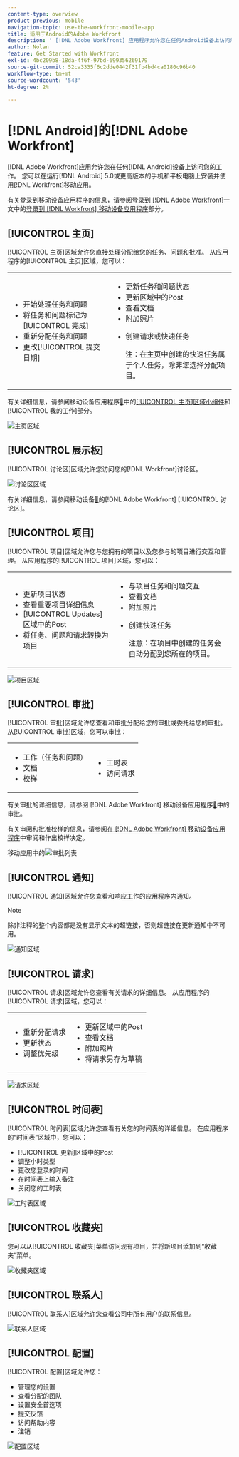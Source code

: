 ```yaml
---
content-type: overview
product-previous: mobile
navigation-topic: use-the-workfront-mobile-app
title: 适用于Android的Adobe Workfront
description: ' [!DNL Adobe Workfront] 应用程序允许您在任何Android设备上访问您的工作。 您可以在运行Android 5.0或更高版本的手机和平板电脑上安装并使用 [!DNL Workfront] 移动应用程序。'
author: Nolan
feature: Get Started with Workfront
exl-id: 4bc209b8-18da-4f6f-97bd-699356269179
source-git-commit: 52ca3335f6c2dde0442f31fb4bd4ca0180c96b40
workflow-type: tm+mt
source-wordcount: '543'
ht-degree: 2%

---
```


# [!DNL Android]的[!DNL Adobe Workfront]

[!DNL Adobe Workfront]应用允许您在任何[!DNL Android]设备上访问您的工作。 您可以在运行[!DNL Android] 5.0或更高版本的手机和平板电脑上安装并使用[!DNL Workfront]移动应用。

有关登录到移动设备应用程序的信息，请参阅[登录到 [!DNL Adobe Workfront]](../../../workfront-basics/manage-your-account-and-profile/managing-your-workfront-account/log-in-to-workfront.md)一文中的[登录到 [!DNL Workfront] 移动设备应用程序](../../../workfront-basics/manage-your-account-and-profile/managing-your-workfront-account/log-in-to-workfront.md#log)部分。

## [!UICONTROL 主页]

[!UICONTROL 主页]区域允许您直接处理分配给您的任务、问题和批准。 从应用程序的[!UICONTROL 主页]区域，您可以：

<table style="table-layout:auto"> 
 <col> 
 <col> 
 <tbody> 
  <tr> 
   <td> 
    <ul> 
     <li>开始处理任务和问题</li> 
     <li>将任务和问题标记为[!UICONTROL 完成]</li> 
     <li>重新分配任务和问题</li> 
     <li>更改[!UICONTROL 提交日期]</li> 
    </ul> </td> 
   <td> 
    <ul> 
     <li>更新任务和问题状态</li> 
     <li>更新区域中的Post</li> 
     <li>查看文档</li> 
     <li>附加照片</li> 
     <li> <p>创建请求或快速任务</p> <p>注：在主页中创建的快速任务属于个人任务，除非您选择分配项目。</p> </li> 
    </ul> </td> 
  </tr> 
 </tbody> 
</table>

有关详细信息，请参阅移动设备应用程序[&#128279;](../../../workfront-basics/mobile-apps/using-the-workfront-mobile-app/my-work-section-mobile.md)中的[[!UICONTROL 主页]区域小组件](../../../workfront-basics/mobile-apps/using-the-workfront-mobile-app/home-area-widgets-mobile.md)和[!UICONTROL 我的工作]部分。

![主页区域](assets/mobile-home-area.png)

## [!UICONTROL 展示板]

[!UICONTROL 讨论区]区域允许您访问您的[!DNL Workfront]讨论区。

![讨论区区域](assets/mobile-all-boards-displayed.png)

有关详细信息，请参阅移动设备[&#128279;](/help/quicksilver/workfront-basics/mobile-apps/using-the-workfront-mobile-app/mobile-boards.md)的[!DNL Adobe Workfront] [!UICONTROL 讨论区]。

## [!UICONTROL 项目]

[!UICONTROL 项目]区域允许您与您拥有的项目以及您参与的项目进行交互和管理。 从应用程序的[!UICONTROL 项目]区域，您可以：

<table style="table-layout:auto"> 
 <col> 
 <col> 
 <tbody> 
  <tr> 
   <td> 
    <ul> 
     <li>更新项目状态</li> 
     <li>查看重要项目详细信息</li> 
     <li>[!UICONTROL Updates]区域中的Post</li> 
     <li>将任务、问题和请求转换为项目</li> 
    </ul> </td> 
   <td> 
    <ul> 
     <li>与项目任务和问题交互</li> 
     <li>查看文档</li> 
     <li>附加照片</li> 
     <li> <p>创建快速任务</p> <p>注意：在项目中创建的任务会自动分配到您所在的项目。 </p> </li> 
    </ul> </td> 
  </tr> 
 </tbody> 
</table>

![项目区域](assets/mobile-projects-area.png)

## [!UICONTROL 审批]

[!UICONTROL 审批]区域允许您查看和审批分配给您的审批或委托给您的审批。 从[!UICONTROL 审批]区域，您可以审批：

<table style="table-layout:auto">
 <col>
 <col>
 <tbody>
  <tr>
   <td>
    <ul>
     <li>工作（任务和问题）</li>
     <li>文档</li>
     <li>校样 </li>
    </ul> </td>
   <td>
    <ul>
     <li>工时表</li>
     <li>访问请求</li>
    </ul> </td>
  </tr>
 </tbody>
</table>

有关审批的详细信息，请参阅 [!DNL Adobe Workfront] 移动设备应用程序[&#128279;](../../../workfront-basics/mobile-apps/using-the-workfront-mobile-app/approvals-in-mobile-app.md)中的审批。

有关审阅和批准校样的信息，请参阅[在 [!DNL Adobe Workfront] 移动设备应用程序](../../../workfront-basics/mobile-apps/using-the-workfront-mobile-app/work-with-proofs-in-mobile-app.md)中审阅和作出校样决定。

移动应用中的![审批列表](assets/mobile-approvals-adobe-350x574.png)

## [!UICONTROL 通知]

[!UICONTROL 通知]区域允许您查看和响应工作的应用程序内通知。

>[!NOTE]
>除非注释的整个内容都是没有显示文本的超链接，否则超链接在更新通知中不可用。

![通知区域](assets/mobile-notifications-area.png)

## [!UICONTROL 请求]

[!UICONTROL 请求]区域允许您查看有关请求的详细信息。 从应用程序的[!UICONTROL 请求]区域，您可以：

<table style="table-layout:auto">
 <col>
 <col>
 <tbody>
  <tr>
   <td>
    <ul>
     <li>重新分配请求</li>
     <li>更新状态</li>
     <li>调整优先级</li>
    </ul> </td>
   <td>
    <ul>
     <li>更新区域中的Post</li>
     <li>查看文档</li>
     <li>附加照片</li>
     <li>将请求另存为草稿</li>
    </ul> </td>
  </tr>
 </tbody>
</table>

![请求区域](assets/mobile-requests-area.png)

## [!UICONTROL 时间表]

[!UICONTROL 时间表]区域允许您查看有关您的时间表的详细信息。 在应用程序的“时间表”区域中，您可以：

* [!UICONTROL 更新]区域中的Post
* 调整小时类型
* 更改您登录的时间
* 在时间表上输入备注
* 关闭您的工时表

![工时表区域](assets/mobile-timesheets-area.png)

## [!UICONTROL 收藏夹]

您可以从[!UICONTROL 收藏夹]菜单访问现有项目，并将新项目添加到“收藏夹”菜单。

![收藏夹区域](assets/mobile-favorites-area.png)

## [!UICONTROL 联系人]

[!UICONTROL 联系人]区域允许您查看公司中所有用户的联系信息。

![联系人区域](assets/mobile-contacts-area.png)

## [!UICONTROL 配置]

[!UICONTROL 配置]区域允许您：

* 管理您的设置
* 查看分配的团队
* 设置安全首选项
* 提交反馈
* 访问帮助内容
* 注销

![配置区域](assets/android-configuration-area.png)
